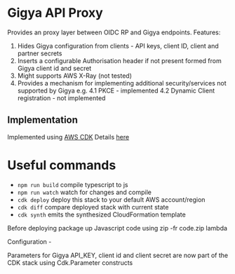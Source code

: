 # Gigya API Proxy
Provides an proxy layer between OIDC RP and Gigya endpoints. Features:
1. Hides Gigya configuration from clients - API keys, client ID, client and partner secrets
2. Inserts a configurable Authorisation header if not present formed from Gigya client id and secret
3. Might supports AWS X-Ray (not tested)
4. Provides a mechanism for implementing additional security/services not supported by Gigya e.g.
4.1 PKCE - implemented
4.2 Dynamic Client registration - not implemented

## Implementation
Implemented using [AWS CDK](https://docs.aws.amazon.com/cdk/) 
Details [here](https://confluence.nap/pages/viewpage.action?pageId=288113277)

# Useful commands
 * `npm run build`   compile typescript to js
 * `npm run watch`   watch for changes and compile
 * `cdk deploy`      deploy this stack to your default AWS account/region
 * `cdk diff`        compare deployed stack with current state
 * `cdk synth`       emits the synthesized CloudFormation template

Before deploying package up Javascript code using zip -fr code.zip lambda

Configuration - 

Parameters for Gigya API_KEY, client id and client secret are now part of the CDK stack using Cdk.Parameter constructs